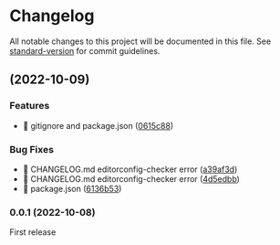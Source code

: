 # Changelog

All notable changes to this project will be documented in this file. See [standard-version](https://github.com/conventional-changelog/standard-version) for commit guidelines.

## [](https://github.com/Torimune29/all-project-template/compare/v0.0.1...v) (2022-10-09)


### Features

* 🎸 gitignore and package.json ([0615c88](https://github.com/Torimune29/all-project-template/commit/0615c88947170d8029daa74c1a3b4e09eb8ef234))


### Bug Fixes

* 🐛 CHANGELOG.md editorconfig-checker error ([a39af3d](https://github.com/Torimune29/all-project-template/commit/a39af3d32340aeb061104e8617a5f3bf5f1e2874))
* 🐛 CHANGELOG.md editorconfig-checker error ([4d5edbb](https://github.com/Torimune29/all-project-template/commit/4d5edbb1363592e43b906e67b6745cf6c29ac46e))
* 🐛 package.json ([6136b53](https://github.com/Torimune29/all-project-template/commit/6136b53c17a3c96a44e7f53561306f3fe79d389c))

### 0.0.1 (2022-10-08)

First release

